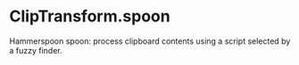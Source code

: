 # ClipTransform.spoon
Hammerspoon spoon: process clipboard contents using a script selected by a fuzzy finder.
